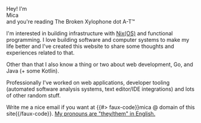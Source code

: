 <p class="text-center leading-5 my-5 mx-2">
Hey! I'm<br>
<span class="text-coral-bright font-bold text-lg">Mica</span><br>
<span class="text-gray-500 dark:text-gray-200 text-sm">and you're reading <span class="text-blue-pale" id="t">The</span> <span class="text-red-pale" id="b">Broken</span> <span class="text-green-pale" id="x">Xylophone</span> <span class="">dot A-T</span>™</span>
<p>

I'm interested in building infrastructure with [Nix(OS)](https://nixos.org) and functional programming. I love building software and computer systems to make my life better and I've created this website to share some thoughts and experiences related to that.

Other than that I also know a thing or two about web development, Go, and Java (+ some Kotlin).

Professionally I've worked on web applications, developer tooling (automated software analysis systems, text editor/IDE integrations) and lots of other random stuff.

Write me a nice email if you want at {{#> faux-code}}mica @ domain of this site{{/faux-code}}. [My pronouns are "they/them" in English.](/pronouns)

<script>
(() => {
const meanings = [
    ["The", "Broken", "Xylophone"],
    ["Take", "Back", "X11"],
    ["Testing,", "Benchmarking and", "eXtortion"],
    ["To", '<span style="font-size: 10.5px; top: -5.25px; position: relative; line-height: 0">Better</span>', "Xdo"],
    ["This while I steal your", "BTC &", "XMR"],
    ["The", "Banned", "XKCD"],
    ["Test", "Balloon", "Xanadu"],
    ["Terminal", "Browsers", "a-X-epted"],
    ["This", "Breaks", "Xterm"],
]

const s = sessionStorage.getItem("meaning")
const i = s
    ? (parseInt(s) + 1) % meanings.length
    : Math.floor(Math.random() * meanings.length)
sessionStorage.setItem("meaning", i)
const m = meanings[i]
t.innerHTML = m[0]
b.innerHTML = m[1]
x.innerHTML = m[2]
})()
</script>
